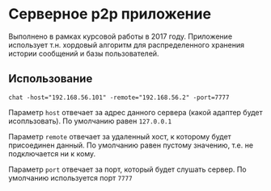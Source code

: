 # Серверное p2p приложение

Выполнено в рамках курсовой работы в 2017 году. 
Приложение использует т.н. хордовый алгоритм для 
распределенного хранения истории сообщений и базы
пользователей.

## Использование

```
chat -host="192.168.56.101" -remote="192.168.56.2" -port=7777
```

Параметр `host` отвечает за адрес данного сервера 
(какой адаптер будет исопльзовать). По умолчанию равен `127.0.0.1`

Параметр `remote` отвечает за удаленный хост, к которому будет
присоединен данный. По умолчанию равен пустому значению, т.е.
не подключается ни к кому.

Параметр `port` отвечает за порт, который будет слушать сервер.
По умолчанию используется порт `7777`